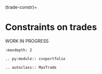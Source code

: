 (trade-constr)=

# Constraints on trades

WORK IN PROGRESS

```{toctree}
:maxdepth: 2
```

```{eval-rst}
.. py:module:: cvxportfolio
```

```{eval-rst}
.. autoclass:: MaxTrade
```
